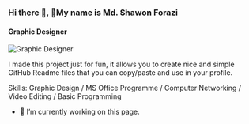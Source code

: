 ### Hi there 👋, 👋My name is Md. Shawon Forazi
#### Graphic Designer 
![Graphic Designer ](https://www.linkedin.com/mwlite/profile/me/add/background?trk=profile)

I made this project just for fun, it allows you to create nice and simple GitHub Readme files that you can copy/paste and use in your profile.

Skills: Graphic Design / MS Office Programme  / Computer Networking / Video Editing / Basic Programming 

- 🔭 I’m currently working on this page. 




